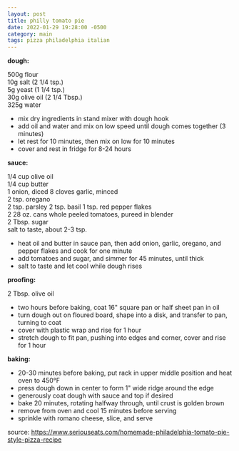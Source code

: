 ```yaml
---
layout: post
title: philly tomato pie
date: 2022-01-29 19:28:00 -0500
category: main
tags: pizza philadelphia italian
---
```


**dough:**

500g flour  
10g salt (2 1/4 tsp.)  
5g yeast (1 1/4 tsp.)  
30g olive oil (2 1/4 Tbsp.)  
325g water  
* mix dry ingredients in stand mixer with dough hook
* add oil and water and mix on low speed until dough comes together (3 minutes)
* let rest for 10 minutes, then mix on low for 10 minutes
* cover and rest in fridge for 8-24 hours

**sauce:**

1/4 cup olive oil  
1/4 cup butter  
1 onion, diced
8 cloves garlic, minced  
2 tsp. oregano  
2 tsp. parsley
2 tsp. basil
1 tsp. red pepper flakes  
2 28 oz. cans whole peeled tomatoes, pureed in blender  
2 Tbsp. sugar  
salt to taste, about 2-3 tsp.
* heat oil and butter in sauce pan, then add onion, garlic, oregano, and pepper flakes and cook
  for one minute
* add tomatoes and sugar, and simmer for 45 minutes, until thick
* salt to taste and let cool while dough rises

**proofing:**

2 Tbsp. olive oil  
* two hours before baking, coat 16" square pan or half sheet pan in oil
* turn dough out on floured board, shape into a disk, and transfer to pan, turning to coat
* cover with plastic wrap and rise for 1 hour
* stretch dough to fit pan, pushing into edges and corner, cover and rise for 1 hour

**baking:**

* 20-30 minutes before baking, put rack in upper middle position and heat oven to 450°F
* press dough down in center to form 1" wide ridge around the edge
* generously coat dough with sauce and top if desired
* bake 20 minutes, rotating halfway through, until crust is golden brown
* remove from oven and cool 15 minutes before serving
* sprinkle with romano cheese, slice, and serve

source: <https://www.seriouseats.com/homemade-philadelphia-tomato-pie-style-pizza-recipe>
